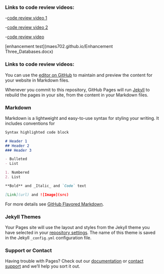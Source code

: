 
### Links to code review videos:

-[code review video 1](https://github.com/maes702/maes702.github.io/blob/master/Informal%20Code%20Review%201of3.zip)

-[code review video 2](https://github.com/maes702/maes702.github.io/blob/master/Informal%20Code%20Review%202of3.zip)

-[code review video ](https://github.com/maes702/maes702.github.io/blob/master/Informal%20Code%20Review%203of3.zip)

[enhancement test](maes702.github.io/Enhancement Three_Databases.docx)


### Links to code review videos:
You can use the [editor on GitHub](https://github.com/maes702/maes702.github.io/edit/master/index.md) to maintain and preview the content for your website in Markdown files.

Whenever you commit to this repository, GitHub Pages will run [Jekyll](https://jekyllrb.com/) to rebuild the pages in your site, from the content in your Markdown files.

### Markdown

Markdown is a lightweight and easy-to-use syntax for styling your writing. It includes conventions for

```markdown
Syntax highlighted code block

# Header 1
## Header 2
### Header 3

- Bulleted
- List

1. Numbered
2. List

**Bold** and _Italic_ and `Code` text

[Link](url) and ![Image](src)
```

For more details see [GitHub Flavored Markdown](https://guides.github.com/features/mastering-markdown/).

### Jekyll Themes

Your Pages site will use the layout and styles from the Jekyll theme you have selected in your [repository settings](https://github.com/maes702/maes702.github.io/settings). The name of this theme is saved in the Jekyll `_config.yml` configuration file.

### Support or Contact

Having trouble with Pages? Check out our [documentation](https://help.github.com/categories/github-pages-basics/) or [contact support](https://github.com/contact) and we’ll help you sort it out.
